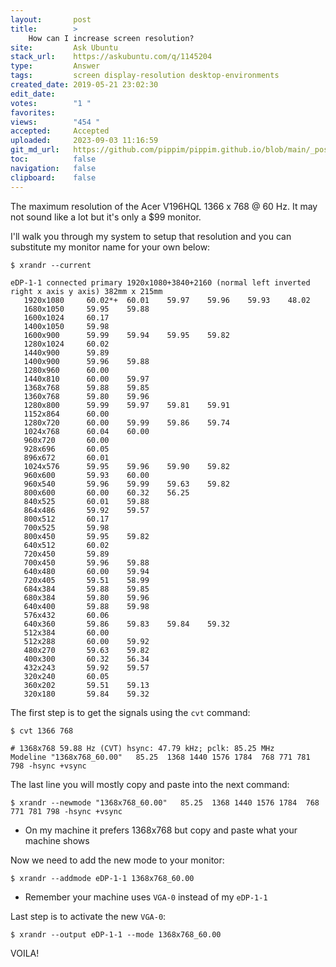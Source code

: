 ```yaml
---
layout:       post
title:        >
    How can I increase screen resolution?
site:         Ask Ubuntu
stack_url:    https://askubuntu.com/q/1145204
type:         Answer
tags:         screen display-resolution desktop-environments
created_date: 2019-05-21 23:02:30
edit_date:    
votes:        "1 "
favorites:    
views:        "454 "
accepted:     Accepted
uploaded:     2023-09-03 11:16:59
git_md_url:   https://github.com/pippim/pippim.github.io/blob/main/_posts/2019/2019-05-21-How-can-I-increase-screen-resolution_.md
toc:          false
navigation:   false
clipboard:    false
---
```


The maximum resolution of the Acer V196HQL 1366 x 768 @ 60 Hz. It may not sound like a lot but it's only a $99 monitor.

I'll walk you through my system to setup that resolution and you can substitute my monitor name for your own below:

``` 
$ xrandr --current

eDP-1-1 connected primary 1920x1080+3840+2160 (normal left inverted right x axis y axis) 382mm x 215mm
   1920x1080     60.02*+  60.01    59.97    59.96    59.93    48.02  
   1680x1050     59.95    59.88  
   1600x1024     60.17  
   1400x1050     59.98  
   1600x900      59.99    59.94    59.95    59.82  
   1280x1024     60.02  
   1440x900      59.89  
   1400x900      59.96    59.88  
   1280x960      60.00  
   1440x810      60.00    59.97  
   1368x768      59.88    59.85  
   1360x768      59.80    59.96  
   1280x800      59.99    59.97    59.81    59.91  
   1152x864      60.00  
   1280x720      60.00    59.99    59.86    59.74  
   1024x768      60.04    60.00  
   960x720       60.00  
   928x696       60.05  
   896x672       60.01  
   1024x576      59.95    59.96    59.90    59.82  
   960x600       59.93    60.00  
   960x540       59.96    59.99    59.63    59.82  
   800x600       60.00    60.32    56.25  
   840x525       60.01    59.88  
   864x486       59.92    59.57  
   800x512       60.17  
   700x525       59.98  
   800x450       59.95    59.82  
   640x512       60.02  
   720x450       59.89  
   700x450       59.96    59.88  
   640x480       60.00    59.94  
   720x405       59.51    58.99  
   684x384       59.88    59.85  
   680x384       59.80    59.96  
   640x400       59.88    59.98  
   576x432       60.06  
   640x360       59.86    59.83    59.84    59.32  
   512x384       60.00  
   512x288       60.00    59.92  
   480x270       59.63    59.82  
   400x300       60.32    56.34  
   432x243       59.92    59.57  
   320x240       60.05  
   360x202       59.51    59.13  
   320x180       59.84    59.32  
```

The first step is to get the signals using the `cvt` command:

``` 
$ cvt 1366 768

# 1368x768 59.88 Hz (CVT) hsync: 47.79 kHz; pclk: 85.25 MHz
Modeline "1368x768_60.00"   85.25  1368 1440 1576 1784  768 771 781 798 -hsync +vsync
```

The last line you will mostly copy and paste into the next command:

``` 
$ xrandr --newmode "1368x768_60.00"   85.25  1368 1440 1576 1784  768 771 781 798 -hsync +vsync
```

- On my machine it prefers 1368x768 but copy and paste what your machine shows

Now we need to add the new mode to your monitor:

``` 
$ xrandr --addmode eDP-1-1 1368x768_60.00
```

- Remember your machine uses `VGA-0` instead of my `eDP-1-1`

Last step is to activate the new `VGA-0`:

``` 
$ xrandr --output eDP-1-1 --mode 1368x768_60.00
```

VOILA!

